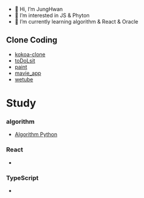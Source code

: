 - 👋 Hi, I’m JungHwan
- 👀 I’m interested in JS & Phyton
- 🌱 I’m currently learning algorithm & React & Oracle

## Clone Coding
- [kokoa-clone](https://github.com/wjdghks963/kokoa-clone-2020)
- [toDoLsit](https://github.com/wjdghks963/js_vanilla_toDoList)
- [paint](https://github.com/wjdghks963/paintjs)
- [mavie_app](https://github.com/wjdghks963/move_app)
- [wetube](https://github.com/wjdghks963/wetube)


# Study


### algorithm
- [Algorithm Python](https://github.com/wjdghks963/algorithm)

### React
- 
### TypeScript
- 

<!---
wjdghks963/wjdghks963 is a ✨ special ✨ repository because its `README.md` (this file) appears on your GitHub profile.
You can click the Preview link to take a look at your changes.
--->
